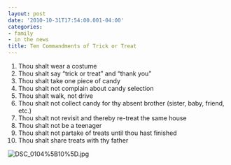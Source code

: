 ```yaml
---
layout: post
date: '2010-10-31T17:54:00.001-04:00'
categories:
- family
- in the news
title: Ten Commandments of Trick or Treat
---
```


<ol>   <li>Thou shalt wear a costume</li>    <li>Thou shalt say “trick or treat” and “thank you”</li>    <li>Thou shalt take one piece of candy</li>    <li>Thou shalt not complain about candy selection</li>    <li>Thou shalt walk, not drive</li>    <li>Thou shalt not collect candy for thy absent brother (sister, baby, friend, etc.)</li>    <li>Thou shalt not revisit and thereby re-treat the same house</li>    <li>Thou shalt not be a teenager</li>    <li>Thou shalt not partake of treats until thou hast finished</li>    <li>Thou shalt share treats with thy father</li> </ol>  

![DSC_0104%5B10%5D.jpg](/assets/2010/DSC_0104%5B10%5D.jpg)